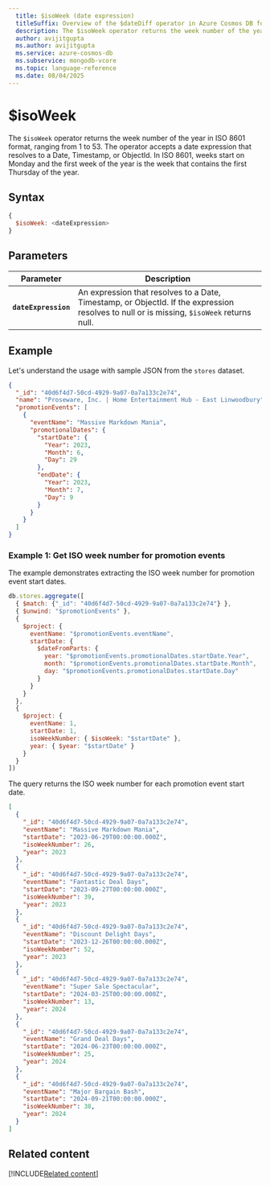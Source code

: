 ```yaml
---
  title: $isoWeek (date expression)
  titleSuffix: Overview of the $dateDiff operator in Azure Cosmos DB for MongoDB (vCore)
  description: The $isoWeek operator returns the week number of the year in ISO 8601 format, ranging from 1 to 53.
  author: avijitgupta
  ms.author: avijitgupta
  ms.service: azure-cosmos-db
  ms.subservice: mongodb-vcore
  ms.topic: language-reference
  ms.date: 08/04/2025
---
```


# $isoWeek

The `$isoWeek` operator returns the week number of the year in ISO 8601 format, ranging from 1 to 53. The operator accepts a date expression that resolves to a Date, Timestamp, or ObjectId. In ISO 8601, weeks start on Monday and the first week of the year is the week that contains the first Thursday of the year.

## Syntax

```javascript
{
  $isoWeek: <dateExpression>
}
```

## Parameters

| Parameter | Description |
| --- | --- |
| **`dateExpression`** | An expression that resolves to a Date, Timestamp, or ObjectId. If the expression resolves to null or is missing, `$isoWeek` returns null. |

## Example

Let's understand the usage with sample JSON from the `stores` dataset.

```json
{
  "_id": "40d6f4d7-50cd-4929-9a07-0a7a133c2e74",
  "name": "Proseware, Inc. | Home Entertainment Hub - East Linwoodbury",
  "promotionEvents": [
    {
      "eventName": "Massive Markdown Mania",
      "promotionalDates": {
        "startDate": {
          "Year": 2023,
          "Month": 6,
          "Day": 29
        },
        "endDate": {
          "Year": 2023,
          "Month": 7,
          "Day": 9
        }
      }
    }
  ]
}
```

### Example 1: Get ISO week number for promotion events

The example demonstrates extracting the ISO week number for promotion event start dates.

```javascript
db.stores.aggregate([
  { $match: {"_id": "40d6f4d7-50cd-4929-9a07-0a7a133c2e74"} },
  { $unwind: "$promotionEvents" },
  {
    $project: {
      eventName: "$promotionEvents.eventName",
      startDate: {
        $dateFromParts: {
          year: "$promotionEvents.promotionalDates.startDate.Year",
          month: "$promotionEvents.promotionalDates.startDate.Month",
          day: "$promotionEvents.promotionalDates.startDate.Day"
        }
      }
    }
  },
  {
    $project: {
      eventName: 1,
      startDate: 1,
      isoWeekNumber: { $isoWeek: "$startDate" },
      year: { $year: "$startDate" }
    }
  }
])
```

The query returns the ISO week number for each promotion event start date.

```json
[
  {
    "_id": "40d6f4d7-50cd-4929-9a07-0a7a133c2e74",
    "eventName": "Massive Markdown Mania",
    "startDate": "2023-06-29T00:00:00.000Z",
    "isoWeekNumber": 26,
    "year": 2023
  },
  {
    "_id": "40d6f4d7-50cd-4929-9a07-0a7a133c2e74",
    "eventName": "Fantastic Deal Days",
    "startDate": "2023-09-27T00:00:00.000Z",
    "isoWeekNumber": 39,
    "year": 2023
  },
  {
    "_id": "40d6f4d7-50cd-4929-9a07-0a7a133c2e74",
    "eventName": "Discount Delight Days",
    "startDate": "2023-12-26T00:00:00.000Z",
    "isoWeekNumber": 52,
    "year": 2023
  },
  {
    "_id": "40d6f4d7-50cd-4929-9a07-0a7a133c2e74",
    "eventName": "Super Sale Spectacular",
    "startDate": "2024-03-25T00:00:00.000Z",
    "isoWeekNumber": 13,
    "year": 2024
  },
  {
    "_id": "40d6f4d7-50cd-4929-9a07-0a7a133c2e74",
    "eventName": "Grand Deal Days",
    "startDate": "2024-06-23T00:00:00.000Z",
    "isoWeekNumber": 25,
    "year": 2024
  },
  {
    "_id": "40d6f4d7-50cd-4929-9a07-0a7a133c2e74",
    "eventName": "Major Bargain Bash",
    "startDate": "2024-09-21T00:00:00.000Z",
    "isoWeekNumber": 38,
    "year": 2024
  }
]
```

## Related content

[!INCLUDE[Related content](../includes/related-content.md)]

